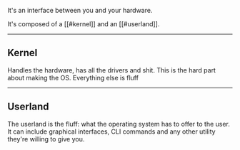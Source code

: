 It's an interface between you and your hardware.

It's composed of a [[#kernel]] and an [[#userland]].

---

## Kernel

Handles the hardware, has all the drivers and shit.
This is the hard part about making the OS. Everything else is fluff

---

## Userland

The userland is the fluff: what the operating system has to offer to the user. It can include graphical interfaces, CLI commands and any other utility they're willing to give you.